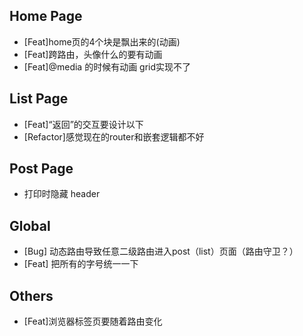 ## Home Page
<!-- - [Bug]主页 720px 的时候，info 的字和布局变了，但是整体的布局没变 -->
<!-- - [Bug-fixed]Logo 是个数条，会被点到 -->
- [Feat]home页的4个块是飘出来的(动画)
- [Feat]跨路由，头像什么的要有动画
- [Feat]@media 的时候有动画 grid实现不了

## List Page
- [Feat]“返回”的交互要设计以下
- [Refactor]感觉现在的router和嵌套逻辑都不好

## Post Page
- 打印时隐藏 header

## Global
<!-- - [Feat] 中文时，里面的英文也要是 Times New Roman -->
- [Bug] 动态路由导致任意二级路由进入post（list）页面（路由守卫？）
- [Feat] 把所有的字号统一一下

## Others
- [Feat]浏览器标签页要随着路由变化
<!-- - [Bug]右下角的按钮，由于切换语言导致位置跳动 -->
<!-- - [Feat] home 页nav里的logo，当hover的时候能展开，看到具体信息（比如xxx@edu.cn），并且右键可以复制 -->